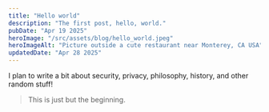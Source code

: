 ```yaml
---
title: "Hello world"
description: "The first post, hello, world."
pubDate: "Apr 19 2025"
heroImage: "/src/assets/blog/hello_world.jpeg"
heroImageAlt: "Picture outside a cute restaurant near Monterey, CA USA"
updatedDate: "Apr 28 2025"
---
```


I plan to write a bit about security, privacy, philosophy, history, and other
random stuff!

> This is just but the beginning.
